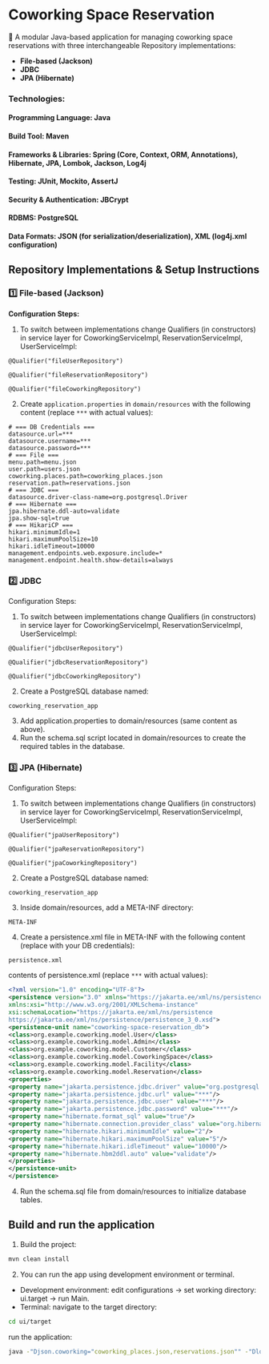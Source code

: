 # Coworking Space Reservation

🧾 A modular Java-based application for managing coworking space reservations with three interchangeable Repository
implementations:

- **File-based (Jackson)**
- **JDBC**
- **JPA (Hibernate)**

### Technologies:

#### Programming Language: Java

#### Build Tool: Maven

#### Frameworks & Libraries: Spring (Core, Context, ORM, Annotations), Hibernate, JPA, Lombok, Jackson, Log4j

#### Testing: JUnit, Mockito, AssertJ

#### Security & Authentication: JBCrypt

#### RDBMS: PostgreSQL

#### Data Formats: JSON (for serialization/deserialization), XML (log4j.xml configuration)

## Repository Implementations & Setup Instructions

### 1️⃣ File-based (Jackson)

**Configuration Steps:**

1. To switch between implementations change Qualifiers (in constructors) in service layer for CoworkingServiceImpl,
   ReservationServiceImpl, UserServiceImpl:

```
@Qualifier("fileUserRepository")
```

```
@Qualifier("fileReservationRepository")
```

```
@Qualifier("fileCoworkingRepository")
```

2. Create `application.properties` in `domain/resources` with the following content (replace `***` with actual values):

```properties
# === DB Credentials ===
datasource.url=***
datasource.username=***
datasource.password=***
# === File ===
menu.path=menu.json
user.path=users.json
coworking.places.path=coworking_places.json
reservation.path=reservations.json
# === JDBC ===
datasource.driver-class-name=org.postgresql.Driver
# === Hibernate ===
jpa.hibernate.ddl-auto=validate
jpa.show-sql=true
# === HikariCP ===
hikari.minimumIdle=1
hikari.maximumPoolSize=10
hikari.idleTimeout=10000
management.endpoints.web.exposure.include=*
management.endpoint.health.show-details=always
```

### 2️⃣ JDBC

Configuration Steps:

1. To switch between implementations change Qualifiers (in constructors) in service layer for CoworkingServiceImpl,
   ReservationServiceImpl, UserServiceImpl:

```
@Qualifier("jdbcUserRepository")
```

```
@Qualifier("jdbcReservationRepository")
```

```
@Qualifier("jdbcCoworkingRepository")
```

2. Create a PostgreSQL database named:

```
coworking_reservation_app
```

3. Add application.properties to domain/resources (same content as above).
4. Run the schema.sql script located in domain/resources to create the required tables in the database.

### 3️⃣ JPA (Hibernate)

Configuration Steps:

1. To switch between implementations change Qualifiers (in constructors) in service layer for CoworkingServiceImpl,
   ReservationServiceImpl, UserServiceImpl:

```
@Qualifier("jpaUserRepository")
```

```
@Qualifier("jpaReservationRepository")
 ```

```
@Qualifier("jpaCoworkingRepository")
 ```

2. Create a PostgreSQL database named:

```
coworking_reservation_app
```

3. Inside domain/resources, add a META-INF directory:

```
META-INF
```

4. Create a persistence.xml file in META-INF with the following content (replace with your DB credentials):

```
persistence.xml
```

contents of persistence.xml (replace `***` with actual values):

```xml
<?xml version="1.0" encoding="UTF-8"?>
<persistence version="3.0" xmlns="https://jakarta.ee/xml/ns/persistence"
xmlns:xsi="http://www.w3.org/2001/XMLSchema-instance"
xsi:schemaLocation="https://jakarta.ee/xml/ns/persistence
https://jakarta.ee/xml/ns/persistence/persistence_3_0.xsd">
<persistence-unit name="coworking-space-reservation_db">
<class>org.example.coworking.model.User</class>
<class>org.example.coworking.model.Admin</class>
<class>org.example.coworking.model.Customer</class>
<class>org.example.coworking.model.CoworkingSpace</class>
<class>org.example.coworking.model.Facility</class>
<class>org.example.coworking.model.Reservation</class>
<properties>
<property name="jakarta.persistence.jdbc.driver" value="org.postgresql.Driver"/>
<property name="jakarta.persistence.jdbc.url" value="***"/>
<property name="jakarta.persistence.jdbc.user" value="***"/>
<property name="jakarta.persistence.jdbc.password" value="***"/>
<property name="hibernate.format_sql" value="true"/>
<property name="hibernate.connection.provider_class" value="org.hibernate.hikaricp.internal.HikariCPConnectionProvider"/>
<property name="hibernate.hikari.minimumIdle" value="2"/>
<property name="hibernate.hikari.maximumPoolSize" value="5"/>
<property name="hibernate.hikari.idleTimeout" value="10000"/>
<property name="hibernate.hbm2ddl.auto" value="validate"/>
</properties>
</persistence-unit>
</persistence>
```

4. Run the schema.sql file from domain/resources to initialize database tables.

## Build and run the application

1. Build the project:

```sh
mvn clean install
```

2. You can run the app using development environment or terminal.

- Development environment: edit configurations -> set working directory: ui.target -> run Main.
- Terminal: navigate to the target directory:

```sh
cd ui/target
```

run the application:

```sh
java -"Djson.coworking="coworking_places.json,reservations.json"" -"Dlog4j.configurationFile=log4j2.xml" -jar ui-1.0-SNAPSHOT.jar
```

